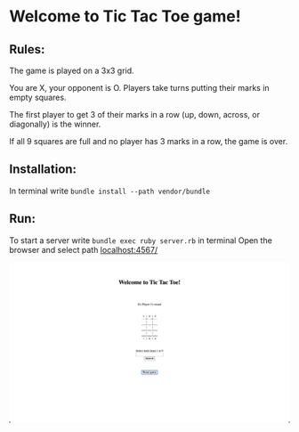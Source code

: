 # Welcome to Tic Tac Toe game!

## Rules:

The game is played on a 3x3 grid.

You are X, your opponent is O. Players take turns putting their marks in empty squares.

The first player to get 3 of their marks in a row (up, down, across, or diagonally) is the winner.

If all 9 squares are full and no player has 3 marks in a row, the game is over.

## Installation:

In terminal write `bundle install --path vendor/bundle`

## Run:
To start a server write `bundle exec ruby server.rb` in terminal
Open the browser and select path [localhost:4567/](http://localhost:4567/)

![game screenshot](assets/tic-tac-toe.png)